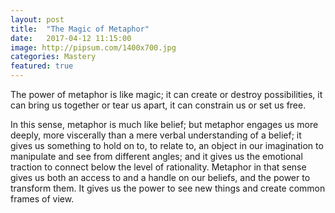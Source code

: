 ```yaml
---
layout: post
title:  "The Magic of Metaphor"
date:   2017-04-12 11:15:00
image: http://pipsum.com/1400x700.jpg
categories: Mastery
featured: true
---
```

<p class="lead-paragraph"><span class="dropcap-box"><span class="dropcap">T</span></span>he power of metaphor is like magic; it can create or destroy possibilities, it can bring us together or tear us apart, it can constrain us or set us free.</p>
<p>In this sense, metaphor is much like belief; but metaphor engages us more deeply, more viscerally than a mere verbal understanding of a belief; it gives us something to hold on to, to relate to, an object in our imagination to manipulate and see from different angles; and it gives us the emotional traction to connect below the level of rationality. Metaphor in that sense gives us both an access to and a handle on our beliefs, and the power to transform them. It gives us the power to see new things and create common frames of view.</p>